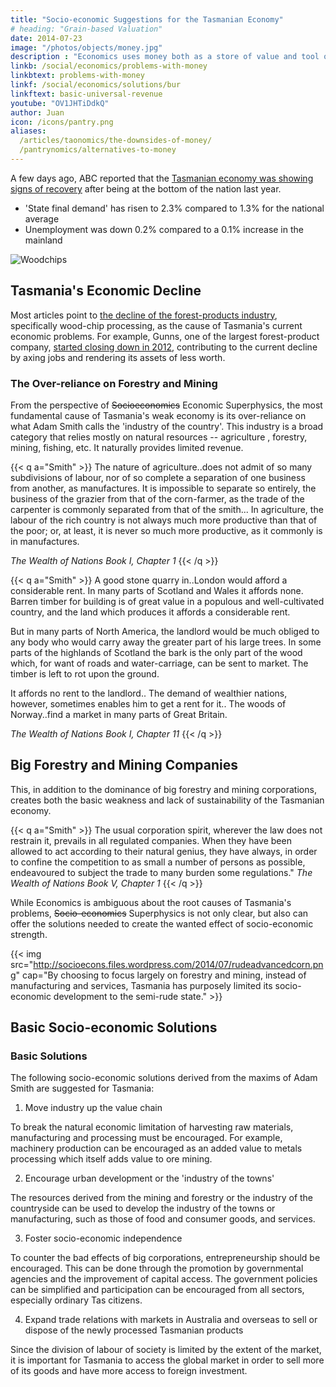 ```yaml
---
title: "Socio-economic Suggestions for the Tasmanian Economy"
# heading: "Grain-based Valuation"
date: 2014-07-23
image: "/photos/objects/money.jpg"
description : "Economics uses money both as a store of value and tool of trade. Pantrynomics uses three tools--money, points, and barter--in order to have more avenues of wealth creation and less chance of circulation blockage. This then makes financial crises and debt slavery obsolete"
linkb: /social/economics/problems-with-money
linkbtext: problems-with-money
linkf: /social/economics/solutions/bur
linkftext: basic-universal-revenue
youtube: "OV1JHTiDdkQ"
author: Juan
icon: /icons/pantry.png
aliases:
  /articles/taonomics/the-downsides-of-money/
  /pantrynomics/alternatives-to-money
---
```




A few days ago, ABC reported that the [Tasmanian economy was showing signs of recovery](http://www.abc.net.au/news/2014-07-21/signs-of-recovery-in-tasmanian-economy-after-rotten-run/5610626) after being at the bottom of the nation last year. 
- 'State final demand' has risen to 2.3% compared to 1.3% for the national average
- Unemployment was down 0.2% compared to a 0.1% increase in the mainland

![Woodchips](http://socioecons.files.wordpress.com/2014/07/woodchips.jpg)


## Tasmania's Economic Decline

Most articles point to [the decline of the forest-products industry](http://www.crikey.com.au/2013/01/30/whats-wrong-with-tasmania-australias-freeloading-state), specifically wood-chip processing, as the cause of Tasmania's current economic problems. For example, Gunns, one of the largest forest-product company, [started closing down in 2012](http://www.abc.net.au/news/2012-09-25/timber-company-gunns-in-administration/4279136), contributing to the current decline by axing jobs and rendering its assets of less worth.


### The Over-reliance on Forestry and Mining 

From the perspective of ~~Socioeconomics~~ Economic Superphysics<!-- (our proposed alternative to Economics) -->, the most fundamental cause of Tasmania's weak economy is its over-reliance on what Adam Smith calls the 'industry of the country'. This industry is a broad category that relies mostly on natural resources <!-- or what he calls the rude produce of the soil --> -- agriculture , forestry, mining, fishing, etc. It naturally provides limited revenue.

{{< q a="Smith" >}}
The nature of agriculture..does not admit of so many subdivisions of labour, nor of so complete a separation of one business from another, as manufactures. It is impossible to separate so entirely, the business of the grazier from that of the corn-farmer, as the trade of the carpenter is commonly separated from that of the smith... In agriculture, the labour of the rich country is not always much more productive than that of the poor; or, at least, it is never so much more productive, as it commonly is in manufactures.

<cite>The Wealth of Nations Book I, Chapter 1</cite>
{{< /q >}}

{{< q a="Smith" >}}
A good stone quarry in..London would afford a considerable rent. In many parts of Scotland and Wales it affords none. Barren timber for building is of great value in a populous and well-cultivated country, and the land which produces it affords a considerable rent. 

But in many parts of North America, the landlord would be much obliged to any body who would carry away the greater part of his large trees. In some parts of the highlands of Scotland the bark is the only part of the wood which, for want of roads and water-carriage, can be sent to market. The timber is left to rot upon the ground. 

<!-- When the materials of lodging are so super-abundant, the part made use of is worth only the labour and expence of fitting it for that use. --> It affords no rent to the landlord.. The demand of wealthier nations, however, sometimes enables him to get a rent for it.. The woods of Norway..find a market in many parts of Great Britain<!--  which they could not find at home, and thereby afford some rent to their proprietors -->.

<cite>The Wealth of Nations Book I, Chapter 11</cite>
{{< /q >}}


## Big Forestry and Mining Companies

This, in addition to the dominance of big forestry and mining corporations, creates both the basic weakness and lack of sustainability of the Tasmanian economy.

{{< q a="Smith" >}}
The usual corporation spirit, wherever the law does not restrain it, prevails in all regulated companies. When they have been allowed to act according to their natural genius, they have always, in order to confine the competition to as small a number of persons as possible, endeavoured to subject the trade to many burden some regulations." 
<cite>The Wealth of Nations Book V, Chapter 1</cite>
{{< /q >}}


While Economics is ambiguous about the root causes of Tasmania's problems, ~~Socio-economics~~ Superphysics is not only clear, but also can offer the solutions needed to create the wanted effect of socio-economic strength.


{{< img src="http://socioecons.files.wordpress.com/2014/07/rudeadvancedcorn.png" cap="By choosing to focus largely on forestry and mining, instead of manufacturing and services, Tasmania has purposely limited its socio-economic development to the semi-rude state." >}}


## Basic Socio-economic Solutions

### Basic Solutions

The following socio-economic solutions derived from the maxims of Adam Smith are suggested for Tasmania:

1. Move industry up the value chain

To break the natural economic limitation of harvesting raw materials, manufacturing and processing must be encouraged. For example, machinery production can be encouraged as an added value to metals processing which itself adds value to ore mining.

2. Encourage urban development or the 'industry of the towns'

The resources derived from the mining and forestry or the industry of the countryside can be used to develop the industry of the towns or manufacturing, such as those of food and consumer goods, and services.

3. Foster socio-economic independence

To counter the bad effects of big corporations, entrepreneurship should be encouraged. This can be done through the promotion by governmental agencies and the improvement of capital access. The government policies can be simplified and participation can be encouraged from all sectors, especially ordinary Tas citizens.

4. Expand trade relations with markets in Australia and overseas to sell or dispose of the newly processed Tasmanian products

Since the division of labour of society is limited by the extent of the market, it is important for Tasmania to access the global market in order to sell more of its goods and have more access to foreign investment.


<!-- Apr 11, 2018 3:54 AM
+24-960

Aug 29, 2017 1:54 PM
+92-80

Jul 23, 2014 12:08 PM
+72 -->
